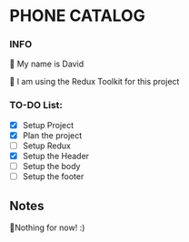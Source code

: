 # PHONE CATALOG

### INFO

🔹 My name is David

🔹 I am using the Redux Toolkit for this project

### TO-DO List:

- [x] Setup Project
- [x] Plan the project
- [ ] Setup Redux
- [x] Setup the Header
- [ ] Setup the body
- [ ] Setup the footer

## Notes

🔹Nothing for now! :)

